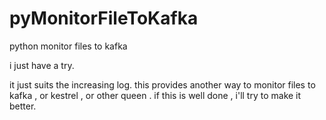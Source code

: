 # pyMonitorFileToKafka
python monitor files to kafka

i just have a try.

it just suits the increasing log.
this provides another way to monitor files to kafka , or kestrel , or other queen .
if this is well done , i'll try to make it better.
